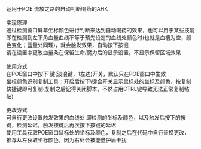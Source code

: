 运用于POE 流放之路的自动判断喝药的AHK<br>
<br>
实现原理
<br>
通过检测窗口屏幕坐标颜色进行判断来达到自动喝药的效果，也可以用于某些技能<br>
即在检测到左下角血量血线不等于预先设定的血线处颜色时(也就是血槽为空，颜色变化；蓝量处同理)，就会触发效果，自动按下按键<br>
请在设置中更改血量条在保留生命/魔力后的显示设置，不显示保留区域效果<br>
<br>
使用方式
<br>
在POE窗口中按下`键(波浪键，1左边)开关，默认只在POE窗口中生效<br>
坐标颜色识别复制工具：开启后按下\键会开关显示鼠标处的坐标及颜色，按复制快捷键即可复制(复制之后记得关闭脚本，不然占用CTRL键导致无法正常复制粘贴)<br>
<br>
更改方式
<br>
可自行更改设置触发效果的血线处 即检测的坐标及颜色，以及触发后按下的按键，检测延迟，触发按键后再次按下按键的延迟<br>
使用工具获取POE窗口鼠标处的坐标及颜色，复制之后在代码中自行替换更改，推荐从左获取坐标颜色，因为右处会被能量护盾干扰
